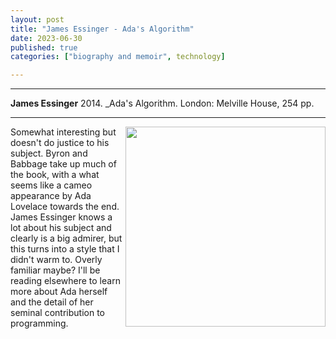 ```yaml
---
layout: post
title: "James Essinger - Ada's Algorithm"
date: 2023-06-30
published: true
categories: ["biography and memoir", technology]

---
```



***
<b>James Essinger</b> 2014. _Ada's Algorithm. London: Melville House, 254  pp.

***
<img align="right" width="320" src="https://www.jamesessinger.com/images/adas-algorithm.jpg" alt="">   
Somewhat interesting but doesn't do justice to his subject.  Byron and Babbage take up much of the book, with a what seems like a cameo appearance by Ada Lovelace towards the end.  James Essinger knows a lot about his subject and clearly is a big admirer, but this turns into a style that I didn't warm to. Overly familiar maybe?  I'll be reading elsewhere to learn more about Ada herself and the detail of her seminal contribution to programming.
